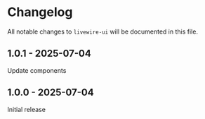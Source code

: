 # Changelog

All notable changes to `livewire-ui` will be documented in this file.

## 1.0.1 - 2025-07-04

Update components

## 1.0.0 - 2025-07-04

Initial release
